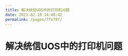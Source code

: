 ```yaml
---
title: 解决统信UOS中的打印机问题
date: 2021-02-18 14:40:42
permalink: /pages/7fe79f/
---
```

# 解决统信UOS中的打印机问题
